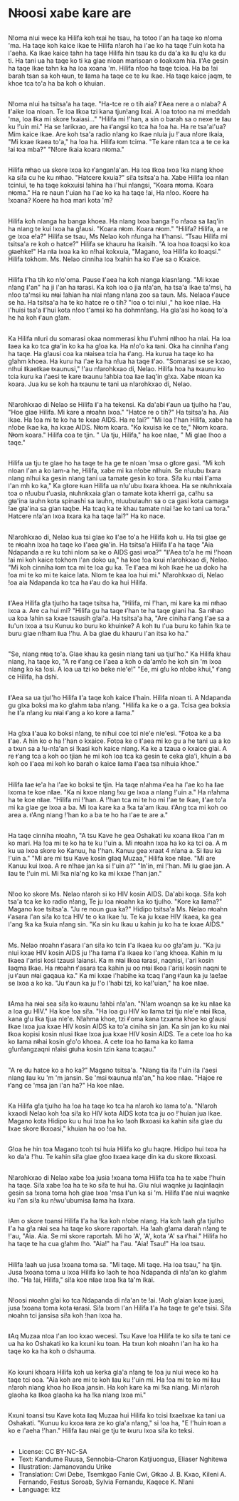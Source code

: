 # Nǂoosi xabe kare are

##
Nǃoma nǀui wece ka Hilifa koh ǂxai he tsau, ha totoo ǀ'an ha taqe ko nǃoma 'ma. Ha taqe koh kaice ǀkae te Hilifa nǃaroh ha ǀ'ae ko ha taqe ǃ'uin kota ha ǀ'aeha. Ka ǀkae kaice tahn ha taqe Hilifa hin tsau ka du da'a ka ǁu qǃu ka du ti. Ha tani ua ha taqe ko ti ka gǀae nǀoan marisoan o ǁoakxam hia. ǁ'Ae gesin ha taqe ǀkae tahn ka ha ǀoa xoana 'm. Hilifa nǃoo ha taqe tcioa. Ha ba ǃai barah tsan sa koh ǂaun, te ǁama ha taqe ce te ku ǀkae. Ha taqe kaice jaqm, te khoe tca to'a ha ba koh o khuian.

##
Nǃoma nǀui ha tsitsa'a ha taqe. "Ha-tce re o tih aia? ǁ'Aea nere a o nǀaba? A ǁ'aike ǀoa nǀoan. Te ǀoa ǁkoa tzi kana tjunǃang ǁxai. A ǀoa totoo na mi meddah 'ma, ǀoa ǁka mi skore ǃxaiasi…" "Hilifa mi ǃ'han, a sin o barah sa o nexe te ǁau ku ǃ'uin mi." Ha se ǃarikxao, are ha ǂ'angsi ko tca ha ǃoa ha. Ha re tsa'aǀ'ua? Mim kaice ǀkae. Are koh tsa'a radio nǃang ko ǀkae nǀuia ju ǃ'aua nǃore ǀkaia, "Mi kxae ǀkaea to'a," ha ǃoa ha. Hilifa ǂom tcima. "Te kare nǁan tca a te ce ka ǃai ǂoa mba?" "Nǃore ǀkaia koara nǂoma."

##
Hilifa nǂhao ua skore ǀxoa ko ǂ'anganǃa'an. Ha ǀoa ǁkoa ǀxoa ǃka nǀang khoe ka siǃa cu he ku nǂhao. "Hatcere kxuia?" siǃa tsitsa'a ha. Xabe Hilifa ǀoa nǁan tcinǀui, te ha taqe kokxuisi ǃahina ha ǀ'hui nǃangsi, "Koara nǂoma. Koara nǂoma." Ha re naun ǃ'uian ha ǀ'ae ko ka ha taqe ǃai, Ha nǃoo. Koere ha ǃxoana? Koere ha hoa mari kota 'm?

##
Hilifa koh nǀanga ha banga khoea. Ha nǀang ǀxoa banga ǃ'o nǃaoa sa ǁaq'in ha nǀang te kui ǀxoa ha gǃausi. "Koara nǂom. Koara nǂom." "Hilifa? Hilifa, a re ge ǀxoa eǃa?" Hilifa se tsau, Ms Nelao koh nǃunga ha ǁ'hansi. “Tsau Hilifa mi tsitsa'a re koh o hatce?" Hilifa se khauru ha ǀkaisih. "A ǀoa hoa ǁoaqsi ko koa gǂaehke!" Ha nǁa ǀxoa ka ko nǃhai kokxuia, "Magano, ǃoa Hilifa ko ǁoaqsi." Hilifa tokhom. Ms. Nelao cinniha ǀoa ǃxahin ha ko ǁ'ae sa o Kxaice.

##
Hilifa ǁ'ha tih ko nǃo'oma. Pause ǁ'aea ha koh nǀanga klasnǃang. "Mi kxae nǃang ǁ'an" ha ji ǀ'an ha ǂarasi. Ka koh ǀoa o jia nǃa'an, ha tsa'a ǀkae ta'msi, ha nǃoo ta'msi ku nǂai ǃahian ha nǀai nǃang nǃana zoo sa taun. Ms. Nelaoa ǂ'auce se ha. Ha tsitsa'a ha te ko hatce re o tih? "ǀoa o tci nǀui ," ha koe nǁae. Ha ǀ'huisi tsa'a ǁ'hui kota nǃoo t'amsi ko ha dohmnǃang. Ha gǀa'asi ho koaq to'a he ha koh ǂ'aun gǃam.

##
Ka Hilifa nǁuri du somarasi okaa nommerasi khu ǁ'uhmi nǁhoo ha nǀai. Ha ǀoa ǁaea ka ko tca gǂa'in ko ka ha gǃoa ka. Ha nǃo'o ka ǂani. Oka ha cinniha ǂ'ang ha taqe. Ha gǃausi coa ka nǂaisea tcia ha ǂ'ang. Ha kurua ha taqe ko ha gǃahm khoea. Ha kuru ha ǀ'ae ka ha nǃua ha taqe ǁ'ao. "Somarasi se se kxao, nǀhui ǁkaeǁkae ǂxaunusi," ǃ'au nǃarohkxao di, Nelao. Hilifa hoa ha ǂxaunu ko tcia kuru ka ǀ'aesi te kare ǂxaunu ǃahbia toa ǁae ǁaq'in gǃxa. Xabe nǂoan ka koara. Jua ku se koh ha ǂxaunu te tani ua nǃarohkxao di, Nelao.

##
Nǃarohkxao di Nelao se Hilifa ǁ'a ha tekensi. Ka da'abi ǂ'aun ua tjuǀho ha ǃ'au, "Hoe gǀae Hilifa. Mi kare a nǂoahn ǀxoa." "Hatce re o tih?" Ha tsitsa'a ha. Aia ǀkae. Ha ǃoa mi te ko ha te kxae AIDS. Ha re ǃai?" "Mi ǀoa ǃ'han Hilifa, xabe ha nǃobe ǀkae ka, ha kxae AIDS. Nǂom koara. "Ko kxuisa ke ce te," Nǂom koara. Nǂom koara." Hilifa coa te tjin. " Ua tju, Hilifa," ha koe nǁae, " Mi gǀae ǀhoo a taqe."

##
Hilifa ua tju te gǀae ho ha taqe te ha ge te nǀoan 'msa o gǁore gasi. "Mi koh nǀoan ǀ'an a ko ǀam-a he, Hilifa, xabe mi ka nǃobe nǁhuin. Se nǃuubu ǁxara nǀang nǀhui ka gesin nǀang tani ua tamate gesin ko tora. Siǃa ku nǂai ǁ'ama ǀ'an mh ko ka," Ka gǁore ǂuan Hilifa ua nǃu'ubu ǁxara khoea. Ha se nǂuhnkxaia toa o nǃuubu ǂ'uasia, nǂuhnkxaia gǃan o tamate kota kherri ga, caǃhu sa gǂa'ina ǀauhn kota spinashi sa ǀauhn, nǀuubuǀauhn sa o ca gasi kota camaga ǃae gǂa'ina sa gǀan ǂaqbe. Ha tcaq ka te khau tamate nǀai ǃae ko tani ua tora." Hatcere nǃa'an ǀxoa ǁxara ka ha taqe ǃai?" Ha ko nace.

##
Nǃarohkxao di, Nelao kua tsi gǀae ko ǁ'ae to'a he Hilifa koh u. Ha tsi gǀae ge te nǂoahn ǀxoa ha taqe ko ǁ'aea gǂa'in. Ha tsitsa'a Hilifa ǁ'a ha taqe "Aia Ndapanda a re ku tchi nǀom sa ke o AIDS gasi woa?" "ǁ'Aea to'a he mi ǃ'hoan ǃai mi koh kaice tokhom ǀ'an doko ua," ha koe ǃoa kxui nǃarohkxao di, Nelao. "Mi koh cinniha ǂom tca mi te ǀoa gu ka. Te ǁ'aea mi koh ǀkae he ua doko ha ǃoa mi te ko mi te kaice lata. Nǀom te kaa ǀoa hui mi." Nǃarohkxao di, Nelao ǃoa aia Ndapanda ko tca ha ǂ'au do ka hui Hilifa.

##
ǁ'Aea Hilifa gǃa tjuǀho ha taqe tsitsa ha, "Hilifa, mi ǃ'han, mi kare ka mi nǂhao ǀxoa a. Are ca hui mi? "Hilifa gu ha taqe ǂ'han te ha taqe gǀani ha. Sa nǂhao ua koa ǃahin sa kxae tsausih gǃai'a. Ha tsitsa'a ha, "Are ciniha ǂ'ang ǁ'ae sa a ǁu'un ǀxoa a tsu Kunuu ko buru ko khuinke? A koh ǁu ǀ'ua buru ko ǃahin ǃka te buru gǀae nǃham ǁua ǃ'hu. A ba gǀae du khauru ǀ'an itsa ko ha."

##
"Se, nǀang nǂaq to'a. Gǀae khau ka gesin nǀang tani ua tjuǀ'ho." Ka Hilifa khau nǀang, ha taqe ko, "A re ǂ'ang ce ǁ'aea a koh o da'amǃo he koh sin 'm ǀxoa nǀang ko ka ǃosi. A ǀoa ua tzi ko beke nǀe'e!" "Ee, mi gǃu ko nǃobe khui," ǂ'ang ce Hilifa, ha dshi.

##
ǁ'Aea sa ua tjuǀ'ho Hilifa ǁ'a taqe koh kaice ǁ'hain. Hilifa nǀoan ti. A Ndapanda gu gǀxa boksi ma ko gǃahm ǂaba nǃang. "Hilifa ka ke o a ga. Tcisa gea boksia he ǁ'a nǃang ku nǂai ǂ'ang a ko kore a ǁama."

##
Ha gǃxa ǁ'aua ko boksi nǃang, te nǀhui coe tci nǀe'e nǀe'esi. "Fotoa ke a ba ǁ'ae. A hin ko o ha ǃ'han o kxaice. Fotoa ke o ǁ'aea mi ko gu a he tani ua a ko a txun sa a ǃu-nǃa'an si ǃkasi koh kaice nǀang. Ka ke a tzaua o kxaice gǀai. A re ǂ'ang tca a koh oo tjian he mi koh ǀoa tca ka gesin te ceka gǀa'i, khuin a ba koh oo ǁ'aea mi koh ko barah o kaice ǁama ǁ'aea tsa nǀhuia khoe."

##
Hilifa ǁae ǂe'a ha ǀ'ae ko boksi te tjin. Ha taqe nǃahma ǂ'ea ha ǀ'ae ko ha ǁae ǀxoma te koe nǁae. "Ka ni kxoe nǀang ǃxu ge ǀxoa a nǀang ǃ'uin a." Ha nǃahma ha te koe nǁae. "Hilifa mi ǃ'han. A ǃ'han tca mi te ho mi ǀ'ae te ǀkae, ǁ'ae to'a mi ka gǀae ge ǀxoa a ba. Mi ǀoa kare ka a ǃka ta'am ǀkau. ǂ'Ang tca mi koh oo area a. ǂ'Ang nǀang ǃ'han ko a ba te ho ha ǀ'ae te are a."

##
Ha taqe cinniha nǂoahn, "A tsu Kave he gea Oshakati ku xoana ǁkoa ǀ'an m ko mari. Ha ǃoa mi te ko ha te ku ǃ'uin a. Mi nǂoahn ǀxoa ha ko ka tci oa. A m ku ua ǀxoa skore ko Kanuu, ha ǃ'han. Kanuu gea xraat 4 nǃana a. Si ǁau ka ǃ'uin a." "Mi are mi tsu Kave kosin gǁaq Muzaa," Hilifa koe nǁae. "Mi are Kanuu kui ǀxoa. A re nǃhae jan ka si ǃ'uin a?" "In'in, mi ǃ'han. Mi ǀu gǀae jan. A ǁau te ǃ'uin mi. Mi ǃka nǀa'ng ko ka mi kxae ǃ'han jan."

##
Nǃoo ko skore Ms. Nelao nǃaroh si ko HIV kosin AIDS. Da'abi koqa. Siǃa koh tsa'a tca ke ko radio nǃang, Te ju ǀoa nǂoahn ka ko tjuǀho. "Kore ka ǁama?" Magano koe tsitsa'a. "Ju re noun gua ka?" Hidipo tsitsa'a Ms. Nelao nǂoahn ǂ'asara ǀ'an siǃa ko tca HIV te o ka ǀkae ǃu. Te ka ju kxae HIV ǀkaea, ka gea ǀ'ang ǃka ka ǃkuia nǃang sin. "Ka sin ku ǀkau u kahin ju ko ha te kxae AIDS."

##
Ms. Nelao nǂoahn ǂ'asara ǀ'an siǃa ko tcin ǁ'a ǀkaea ku oo gǃa'am ju. "Ka ju nǀui kxae HIV kosin AIDS ju ǃ'ha ǁama ǁ'a ǀkaea ko ǀ'ang khoea. Kahin m ǀu ǁkaea ǀ'arisi kosi tzausi ǃaiansi. Ka m nǂai ǁkoa ǂarasi, naqnisi, ǀ'ari kosin ǁaqma ǁkae. Ha nǂoahn ǂ'asara tca kahin ju oo nǂai ǁkoa ǀ'arisi kosin naqni te ju ǂ'aun nǂai gaqaua ka." Ka mi kxae ǀ'habihe ka tcaq ǀ'ang ǂ'aun ka ju ǃaeǃae se ǀxoa a ko ka. "Ju ǂ'aun ka ju ǃ'o ǀ'habi tzi, ko kaǃ'uian," ha koe nǁae.

##
ǁAma ha nǂai sea siǃa ko ǂxaunu ǃahbi nǃa'an. "Nǃam woanqn sa ke ku nǁae ka a ǀoa gu HIV." Ha koe ǃoa siǃa. "Ha ǀoa gu HIV ko ǁama tzi tju nǀe'e nǂai ǁkoa, kana gǃu ǁka tjua nǀe'e. Nǃahma khoe, tzi ǂ'oma kana tzxama khoe ko gǃausi ǁkae ǀxoa jua kxae HIV kosin AIDS ka to'a ciniha sin jan. Ka sin jan ko ku nǂai ǁkoa kopisi kosin nǀusi ǁkae ǀxoa jua kxae HIV kosin AIDS. Te a cete ǀoa ho ka ko ǁama nǂhai kosin gǃo'o khoea. A cete ǀoa ho ǁama ka ko ǁama gǃunǃangzaqni nǃaisi gǂuha kosin tzin kana tcaqau."

##
"A re du hatce ko a ho ka?" Magano tsitsa'a. "Nǀang tia iǃa ǃ'uin iǃa ǀ'aesi nǀang ǁau ku 'm 'm jansin. Se 'msi ǂxaunua nǃa'an," ha koe nǁae. "Hajoe re ǂ'ang ce 'msa jan ǀ'an ha?" Ha koe nǁae.

##
Ka Hilifa gǃa tjuǀho ha ǃoa ha taqe ko tca ha nǃaroh ko ǀama to'a. "Nǃaroh kxaodi Nelao koh ǃoa siǃa ko HIV kota AIDS kota tca ju oo ǃ'huian jua ǀkae. Magano kota Hidipo ku u hui ǀxoa ha ko ǃaoh ǁkxoasi ka kahin siǃa gǀae du ǁxae skore ǁkxoasi," khuian ha oo ǃoa ha.

##
Gǃoa he hin toa Magano tcoh tsi huia Hilifa ko gǃu haqre. Hidipo hui ǀxoa ha ko da'a ǃ'hu. Te kahin siǃa gǀae gǃoo ǁxaea kaqe din ka du skore ǁkxoasi.

##
Nǃarohkxao di Nelao xabe ǃoa jusia ǃxoana toma Hilifa tca ha te xabe ǃ'huin ha taqe. Siǃa xabe ǃoa ha te ko siǃa te hui ha. Gǀu nǀui waqnke ju ǁaqinǁaqin gesin sa ǃxona toma hoh gǀae ǀxoa 'msa ǁ'un ka si 'm. Hilifa ǁ'ae nǀui waqnke ku ǀ'an siǃa ku nǃwu'ubumisa ǁama ha ǁxara.

##
ǀAm o skore toansi Hilifa ǁ'a ha ǃka koh nǃobe nǀang. Ha koh ǃaah gǃa tjuǀho ǁ'a ha gǃa nǂai sea ha taqe ko skore raportah. Ha ǃaah gǃama darah nǃang te ǃ'au, "Aia. Aia. Se mi skore raportah. Mi ho 'A', 'A', kota 'A' sa ǂ'hai." Hilifa ho ha taqe te ha cua gǃahm ǀho. "Aia!" ha ǃ'au. "Aia! Tsau!" Ha ǀoa tsau.

##
Hilifa ǃaah ua jusa ǃxoana toma sa. "Mi taqe. Mi taqe. Ha ǀoa tsau," ha tjin. Jusa ǃxoana toma u ǀxoa Hilifa ko ǃaoh te hoa Ndapanda di nǃa'an ko gǃahm ǀho. "Ha ǃai, Hilifa," siǃa koe nǁae ǀxoa ǃka ta'm ǀkai.

##
Nǃoosi nǂoahn gǃai ko tca Ndapanda di nǃa'an te ǃai. ǃAoh gǃaian kxae juasi, jusa ǃxoana toma kota ǂarasi. Siǃa ǀxom ǀ'an Hilifa ǁ'a ha taqe te ge'e tsisi. Siǃa nǂoahn tci jansisa siǃa koh ǃhan ǀxoa ha.

##
ǁAq Muzaa nǀoa ǀ'an ǀoo kxao wecesi. Tsu Kave ǃoa Hilifa te ko siǃa te tani ce ua ha ko Oshakati ko ka kxuni ku toan. Ha txun koh nǂoahn ǀ'an ha ko ha taqe ko ka ha koh o dshauma.

##
Ko kxuni khoara Hilifa koh ua kerka gǀa'a nǃang te ǃoa ju nǀui wece ko ha taqe tci ooa. "Aia koh are mi te koh ǁau ku ǃ'uin mi. Ha ǃoa mi te ko mi ǁau nǃaroh nǀang khoa ho ǁkoa jansin. Ha koh kare ka mi ǃka nǀang. Mi nǃaroh gǀaoha ka ǁkoa gǀaoha ka ha ǃka nǀang ǀxoa mi."

##
Kxuni toansi tsu Kave kota ǁaq Muzaa hui Hilifa ko tcisi ǁxaeǁxae ka tani ua Oshakati. "Kunuu ku kxoa ǂara ze ko gǀa'a nǃang," si ǃoa ha, "E ǃ'huin ǂoan a ko e ǀ'aeha ǃ'han." Hilifa ǁau nǂai ge tju te ǂxuru ǀxoa siǃa ko teksi.

##
* License: CC BY-NC-SA
* Text: Kandume Ruusa, Sennobia-Charon Katjiuongua, Eliaser Nghitewa
* Illustration: Jamanovandu Urike
* Translation: Cwi Debe, Tsemkgao Fanie Cwi, Gǂkao J. B. Kxao, Kileni A. Fernando, Festus Soroab, Sylvia Fernandu, Kaqece K. N!ani
* Language: ktz
